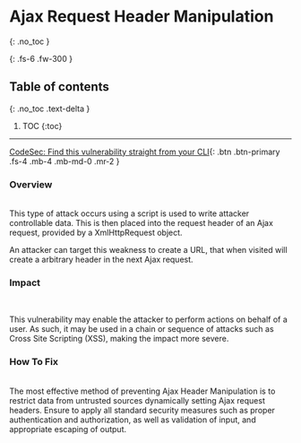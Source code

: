 # Ajax Request Header Manipulation 
{: .no_toc }

{: .fs-6 .fw-300 }

## Table of contents
{: .no_toc .text-delta }

1. TOC
{:toc}

---
[CodeSec: Find this vulnerability straight from your CLI](https://www.contrastsecurity.com/developer/codesec/){: .btn .btn-primary .fs-4 .mb-4 .mb-md-0 .mr-2 }

### Overview 
<br/>
This type of attack occurs using a script is used to write attacker controllable data. This is then placed into the request header of an Ajax request, provided by a XmlHttpRequest object.

An attacker can target this weakness to create a URL, that when visited will create a arbitrary header in the next Ajax request. 



### Impact 
<br/>

This vulnerability may enable the attacker to perform actions on behalf of a user. As such, it may be used in a chain or sequence of attacks such as Cross Site Scripting (XSS), making the impact more severe.


### How To Fix 
<br/>
The most effective method of preventing Ajax Header Manipulation is to restrict data from untrusted sources dynamically setting Ajax request headers. Ensure to apply all standard security measures such as proper authentication and authorization, as well as validation of input, and appropriate escaping of output.